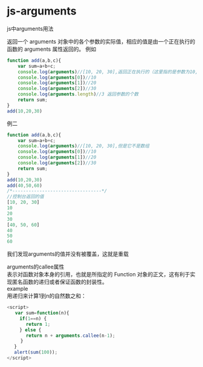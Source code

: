 # js-arguments
js中arguments用法

返回一个 arguments 对象中的各个参数的实际值，相应的值是由一个正在执行的函数的 arguments 属性返回的。
例如
```javascript
function add(a,b,c){
	var sum=a+b+c;
	console.log(arguments)//[10, 20, 30],返回正在执行的（这里指的是参数为10,20,30的这个函数传入的参数）
	console.log(arguments[0])//10
	console.log(arguments[1])//20
	console.log(arguments[2])//30
	console.log(arguments.length)//3 返回参数的个数
	return sum;
}
add(10,20,30)
```

例二
```javascript
function add(a,b,c){
	var sum=a+b+c;
	console.log(arguments)//[10, 20, 30],但是它不是数组
	console.log(arguments[0])//10
	console.log(arguments[1])//20
	console.log(arguments[2])//30
	return sum;
}
add(10,20,30)
add(40,50,60)
/*---------------------------------*/
//控制台返回的值
[10, 20, 30]
10
20
30
[40, 50, 60]
40
50
60

```
我们发现arguments的值并没有被覆盖，这就是重载


arguments的callee属性<br>
表示对函数对象本身的引用，也就是所指定的 Function 对象的正文，这有利于实现匿名函数的递归或者保证函数的封装性。<br>
example<br>
用递归来计算1到n的自然数之和：
```javascript
<script>
   var sum=function(n){
　   if(1==n) {
       return 1;
　   } else {
       return n + arguments.callee(n-1);
     }
　 }
　 alert(sum(100));
</script>
```

